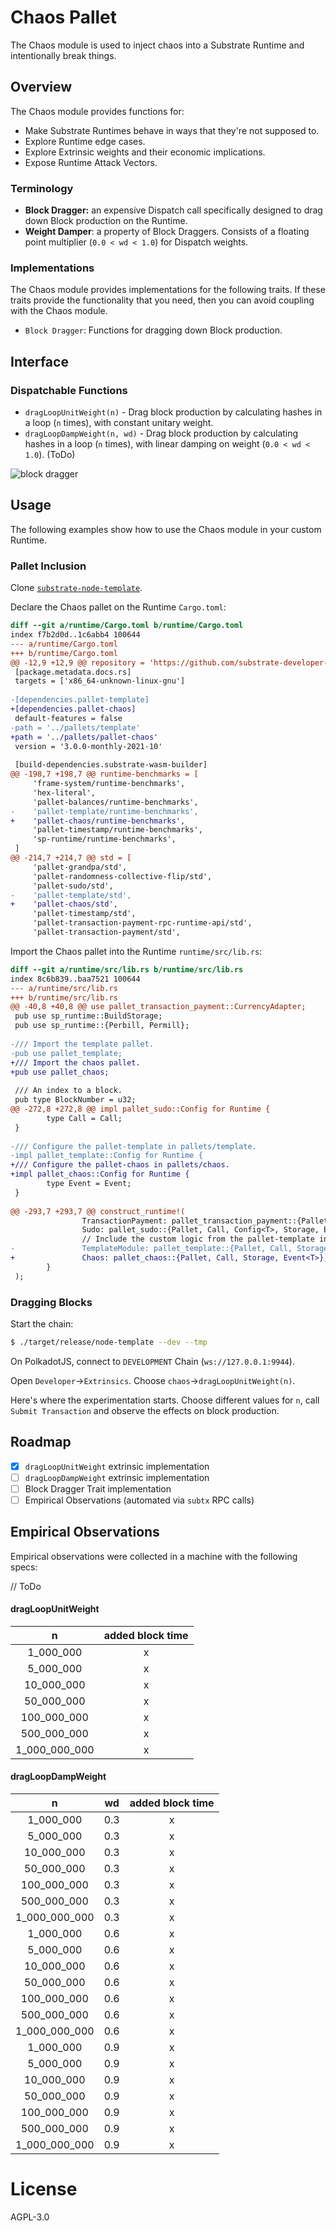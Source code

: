 # Chaos Pallet

The Chaos module is used to inject chaos into a Substrate Runtime and intentionally break things.

## Overview

The Chaos module provides functions for:

- Make Substrate Runtimes behave in ways that they're not supposed to.
- Explore Runtime edge cases.
- Explore Extrinsic weights and their economic implications.
- Expose Runtime Attack Vectors.

### Terminology

- **Block Dragger:** an expensive Dispatch call specifically designed to drag down Block production on the Runtime.
- **Weight Damper**: a property of Block Draggers. Consists of a floating point multiplier (`0.0 < wd < 1.0`) for Dispatch weights.

### Implementations

The Chaos module provides implementations for the following traits. If these traits provide the functionality that you need, then you can avoid coupling with the Chaos module.

- `Block Dragger`: Functions for dragging down Block production.

## Interface

### Dispatchable Functions

- `dragLoopUnitWeight(n)` - Drag block production by calculating hashes in a loop (`n` times), with constant unitary weight.
- `dragLoopDampWeight(n, wd)` - Drag block production by calculating hashes in a loop (`n` times), with linear damping on weight (`0.0 < wd < 1.0`). (ToDo)

![block dragger](blockdragger.png)

## Usage

The following examples show how to use the Chaos module in your custom Runtime.

### Pallet Inclusion

Clone [`substrate-node-template`](https://github.com/substrate-developer-hub/substrate-node-template).

Declare the Chaos pallet on the Runtime `Cargo.toml`:

```diff
diff --git a/runtime/Cargo.toml b/runtime/Cargo.toml
index f7b2d0d..1c6abb4 100644
--- a/runtime/Cargo.toml
+++ b/runtime/Cargo.toml
@@ -12,9 +12,9 @@ repository = 'https://github.com/substrate-developer-hub/substrate-node-template
 [package.metadata.docs.rs]
 targets = ['x86_64-unknown-linux-gnu']
 
-[dependencies.pallet-template]
+[dependencies.pallet-chaos]
 default-features = false
-path = '../pallets/template'
+path = '../pallets/pallet-chaos'
 version = '3.0.0-monthly-2021-10'
 
 [build-dependencies.substrate-wasm-builder]
@@ -198,7 +198,7 @@ runtime-benchmarks = [
     'frame-system/runtime-benchmarks',
     'hex-literal',
     'pallet-balances/runtime-benchmarks',
-    'pallet-template/runtime-benchmarks',
+    'pallet-chaos/runtime-benchmarks',
     'pallet-timestamp/runtime-benchmarks',
     'sp-runtime/runtime-benchmarks',
 ]
@@ -214,7 +214,7 @@ std = [
     'pallet-grandpa/std',
     'pallet-randomness-collective-flip/std',
     'pallet-sudo/std',
-    'pallet-template/std',
+    'pallet-chaos/std',
     'pallet-timestamp/std',
     'pallet-transaction-payment-rpc-runtime-api/std',
     'pallet-transaction-payment/std',
```

Import the Chaos pallet into the Runtime `runtime/src/lib.rs`:
```diff
diff --git a/runtime/src/lib.rs b/runtime/src/lib.rs
index 8c6b839..baa7521 100644
--- a/runtime/src/lib.rs
+++ b/runtime/src/lib.rs
@@ -40,8 +40,8 @@ use pallet_transaction_payment::CurrencyAdapter;
 pub use sp_runtime::BuildStorage;
 pub use sp_runtime::{Perbill, Permill};
 
-/// Import the template pallet.
-pub use pallet_template;
+/// Import the chaos pallet.
+pub use pallet_chaos;
 
 /// An index to a block.
 pub type BlockNumber = u32;
@@ -272,8 +272,8 @@ impl pallet_sudo::Config for Runtime {
        type Call = Call;
 }
 
-/// Configure the pallet-template in pallets/template.
-impl pallet_template::Config for Runtime {
+/// Configure the pallet-chaos in pallets/chaos.
+impl pallet_chaos::Config for Runtime {
        type Event = Event;
 }
 
@@ -293,7 +293,7 @@ construct_runtime!(
                TransactionPayment: pallet_transaction_payment::{Pallet, Storage},
                Sudo: pallet_sudo::{Pallet, Call, Config<T>, Storage, Event<T>},
                // Include the custom logic from the pallet-template in the runtime.
-               TemplateModule: pallet_template::{Pallet, Call, Storage, Event<T>},
+               Chaos: pallet_chaos::{Pallet, Call, Storage, Event<T>},
        }
 );
```

### Dragging Blocks

Start the chain:
```sh
$ ./target/release/node-template --dev --tmp
```

On PolkadotJS, connect to `DEVELOPMENT` Chain (`ws://127.0.0.1:9944`).

Open `Developer`->`Extrinsics`. Choose `chaos`->`dragLoopUnitWeight(n)`.

Here's where the experimentation starts. Choose different values for `n`, call `Submit Transaction` and observe the effects on block production.

## Roadmap

- [x] `dragLoopUnitWeight` extrinsic implementation
- [ ] `dragLoopDampWeight` extrinsic implementation
- [ ] Block Dragger Trait implementation
- [ ] Empirical Observations (automated via `subtx` RPC calls)

## Empirical Observations

Empirical observations were collected in a machine with the following specs:

// ToDo

#### dragLoopUnitWeight

|       n       | added block time |
|:-------------:|:----------------:|
|   1_000_000   |         x        |
|   5_000_000   |         x        |
|   10_000_000  |         x        |
|   50_000_000  |         x        |
|  100_000_000  |         x        |
|  500_000_000  |         x        |
| 1_000_000_000 |         x        |

#### dragLoopDampWeight

|       n       |  wd | added block time |
|:-------------:|:---:|:----------------:|
|   1_000_000   | 0.3 |         x        |
|   5_000_000   | 0.3 |         x        |
|   10_000_000  | 0.3 |         x        |
|   50_000_000  | 0.3 |         x        |
|  100_000_000  | 0.3 |         x        |
|  500_000_000  | 0.3 |         x        |
| 1_000_000_000 | 0.3 |         x        |
|   1_000_000   | 0.6 |         x        |
|   5_000_000   | 0.6 |         x        |
|   10_000_000  | 0.6 |         x        |
|   50_000_000  | 0.6 |         x        |
|  100_000_000  | 0.6 |         x        |
|  500_000_000  | 0.6 |         x        |
| 1_000_000_000 | 0.6 |         x        |
|   1_000_000   | 0.9 |         x        |
|   5_000_000   | 0.9 |         x        |
|   10_000_000  | 0.9 |         x        |
|   50_000_000  | 0.9 |         x        |
|  100_000_000  | 0.9 |         x        |
|  500_000_000  | 0.9 |         x        |
| 1_000_000_000 | 0.9 |         x        |

# License
AGPL-3.0
